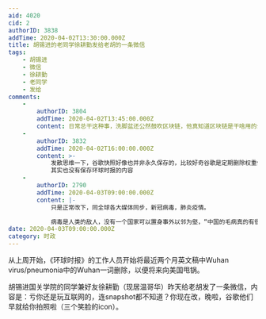 ```yaml
---
aid: 4020
cid: 2
authorID: 3838
addTime: 2020-04-02T13:30:00.000Z
title: 胡锡进的老同学徐耕勤发给老胡的一条微信
tags:
    - 胡锡进
    - 微信
    - 徐耕勤
    - 老同学
    - 发给
comments:
    -
        authorID: 3804
        addTime: 2020-04-02T13:45:00.000Z
        content: 日常总干这种事，洗脚盆还公然鼓吹区块链，他真知道区块链是干啥用的么？
    -
        authorID: 3832
        addTime: 2020-04-02T16:00:00.000Z
        content: >-
            发散思维一下，谷歌快照好像也并非永久保存的，比较好奇谷歌是定期删除权重低网站的快照吗？另外，archive.org
            其实也没有保存环球时报的内容
    -
        authorID: 2790
        addTime: 2020-04-03T09:00:00.000Z
        content: |-
            只是正常改下，同全球各大媒体同步，新冠病毒，肺炎疫情。

            病毒是人类的敌人，没有一个国家可以置身事外以邻为壑，“中国的毛病真的有很多，但原则是，我们不能把自己抽晕”。
date: 2020-04-03T09:00:00.000Z
category: 时政
---
```


从上周开始，《环球时报》的工作人员开始将最近两个月英文稿中Wuhan virus/pneumonia中的Wuhan一词删除，以便将来向美国甩锅。

胡锡进国关学院的同学兼好友徐耕勤（现居温哥华）昨天给老胡发了一条微信，内容是：亏你还是玩互联网的，连snapshot都不知道？你现在改，晚啦，谷歌他们早就给你拍照啦（三个笑脸的icon）。
